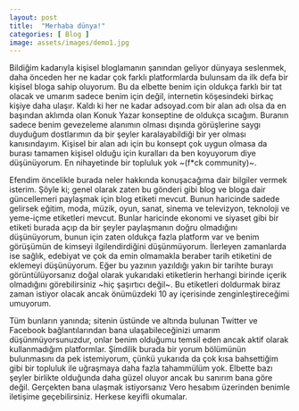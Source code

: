 ```yaml
---
layout: post
title:  "Merhaba dünya!"
categories: [ Blog ]
image: assets/images/demo1.jpg
---
```

Bildiğim kadarıyla kişisel bloglamanın şanından geliyor dünyaya seslenmek, daha önceden her ne kadar çok farklı platformlarda bulunsam da ilk defa bir kişisel bloga sahip oluyorum. Bu da elbette benim için oldukça farklı bir tat olacak ve umarım sadece benim için değil, internetin köşesindeki birkaç kişiye daha ulaşır. Kaldı ki her ne kadar adsoyad.com bir alan adı olsa da en başından aklımda olan Konuk Yazar konseptine de oldukça sıcağım. Buranın sadece benim gevezeleme alanımın olması dışında görüşlerine saygı duyduğum dostlarımın da bir şeyler karalayabildiği bir yer olması kanısındayım. Kişisel bir alan adı için bu konsept çok uygun olmasa da burası tamamen kişisel olduğu için kuralları da ben koyuyorum diye düşünüyorum. En nihayetinde bir topluluk yok ~(f*ck community)~.

Efendim öncelikle burada neler hakkında konuşacağıma dair bilgiler vermek isterim. Şöyle ki; genel olarak zaten bu gönderi gibi blog ve bloga dair güncellemeri paylaşmak için blog etiketi mevcut. Bunun haricinde sadede gelirsek eğitim, moda, müzik, oyun, sanat, sinema ve televizyon, teknoloji ve yeme-içme etiketleri mevcut. Bunlar haricinde ekonomi ve siyaset gibi bir etiketi burada açıp da bir şeyler paylaşmanın doğru olmadığını düşünüyorum, bunun için zaten oldukça fazla platform var ve benim görüşümün de kimseyi ilgilendirdiğini düşünmüyorum. İlerleyen zamanlarda ise sağlık, edebiyat ve çok da emin olmamakla beraber tarih etiketini de eklemeyi düşünüyorum. Eğer bu yazının yazıldığı yakın bir tarihte burayı görüntülüyorsanız doğal olarak yukarıdaki etiketlerin herhangi birinde içerik olmadığını görebilirsiniz ~hiç şaşırtıcı değil~. Bu etiketleri doldurmak biraz zaman istiyor olacak ancak önümüzdeki 10 ay içerisinde zenginleştireceğimi umuyorum.

Tüm bunların yanında; sitenin üstünde ve altında bulunan Twitter ve Facebook bağlantılarından bana ulaşabileceğinizi umarım düşünmüyorsunuzdur, onlar benim olduğumu temsil eden ancak aktif olarak kullanmadığım platformlar. Şimdilik burada bir yorum bölümünün bulunmasını da pek istemiyorum, çünkü yukarıda da çok kısa bahsettiğim gibi bir topluluk ile uğraşmaya daha fazla tahammülüm yok. Elbette bazı şeyler birlikte olduğunda daha güzel oluyor ancak bu sanırım bana göre değil. Gerçekten bana ulaşmak istiyorsanız Vero hesabım üzerinden benimle iletişime geçebilirsiniz. Herkese keyifli okumalar.
